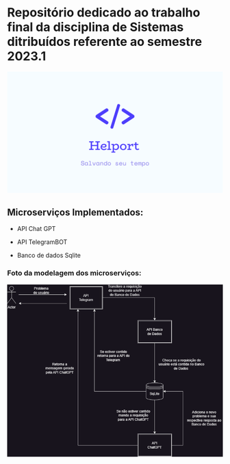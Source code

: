 #  Repositório dedicado ao trabalho final da disciplina de Sistemas ditribuídos referente ao semestre 2023.1

![Logo Helport](/Materiais/Logo_Helport.png)

## Microserviços Implementados:

* API Chat GPT

* API TelegramBOT

* Banco de dados Sqlite

### Foto da modelagem dos microserviços:

![Modelagem microserviços](/Materiais/fotoModelagem.png)
